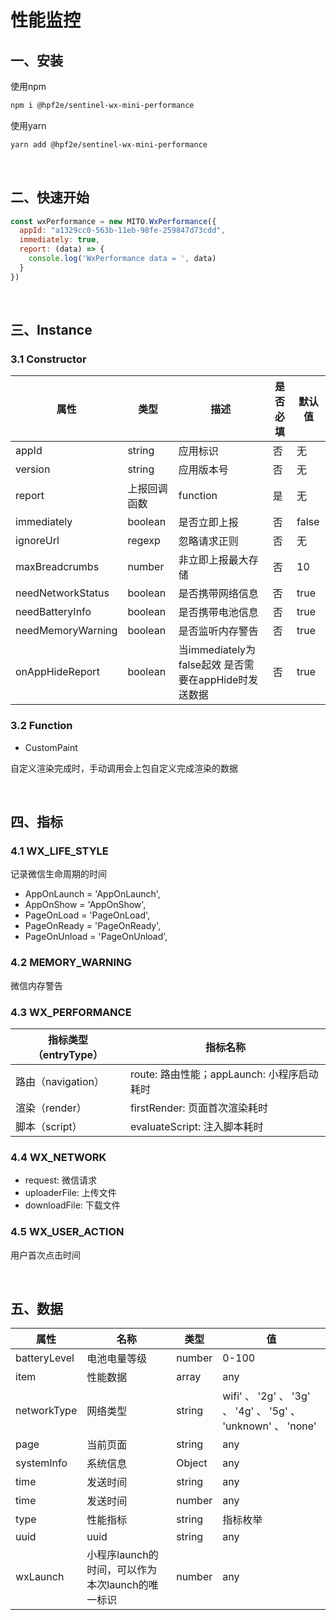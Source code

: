 # 性能监控

## 一、安装
使用npm
```bash
npm i @hpf2e/sentinel-wx-mini-performance
```
使用yarn
```bash
yarn add @hpf2e/sentinel-wx-mini-performance
```

<br/>

## 二、快速开始
```javascript
const wxPerformance = new MITO.WxPerformance({
  appId: "a1329cc0-563b-11eb-98fe-259847d73cdd",
  immediately: true,
  report: (data) => {
    console.log('WxPerformance data = ', data)
  }
})
```

<br/>

## 三、Instance

### 3.1 Constructor

  属性|类型|描述|是否必填|默认值
  |---|---|---|---|---|
  appId|string|应用标识|否|无
  version|string|应用版本号|否|无
  report|上报回调函数|function|是|无
  immediately|boolean|是否立即上报|否|false
  ignoreUrl|regexp|忽略请求正则|否|无
  maxBreadcrumbs|number|非立即上报最大存储|否|10
  needNetworkStatus|boolean|是否携带网络信息|否|true
  needBatteryInfo|boolean|是否携带电池信息|否|true
  needMemoryWarning|boolean|是否监听内存警告|否|true
  onAppHideReport|boolean|当immediately为false起效 是否需要在appHide时发送数据|否|true



### 3.2 Function

- CustomPaint

自定义渲染完成时，手动调用会上包自定义完成渲染的数据

<br/>

## 四、指标

### 4.1 WX_LIFE_STYLE

记录微信生命周期的时间

- AppOnLaunch = 'AppOnLaunch',
- AppOnShow = 'AppOnShow',
- PageOnLoad = 'PageOnLoad',
- PageOnReady = 'PageOnReady',
- PageOnUnload = 'PageOnUnload',

### 4.2 MEMORY_WARNING

微信内存警告

### 4.3 WX_PERFORMANCE

指标类型（entryType）| 	指标名称
|---|---|
路由（navigation）|	route: 路由性能；appLaunch: 小程序启动耗时
渲染（render）|	firstRender: 页面首次渲染耗时
脚本（script）| evaluateScript: 注入脚本耗时

### 4.4 WX_NETWORK

- request: 微信请求
- uploaderFile: 上传文件
- downloadFile: 下载文件

### 4.5 WX_USER_ACTION

用户首次点击时间

<br/>

## 五、数据

属性 | 名称 | 类型 | 值 
|---|---|---|---|
batteryLevel | 电池电量等级 | number | 0-100
item | 性能数据 | array | any 
networkType | 网络类型 | string | wifi' 、 '2g' 、 '3g' 、 '4g' 、 '5g' 、 'unknown' 、 'none'
page | 当前页面 | string | any
systemInfo | 系统信息 | Object | any
time | 发送时间 | string | any 
time | 发送时间 | number | any 
type | 性能指标 | string | 指标枚举
uuid | uuid | string | any
wxLaunch| 小程序launch的时间，可以作为本次launch的唯一标识 | number | any
